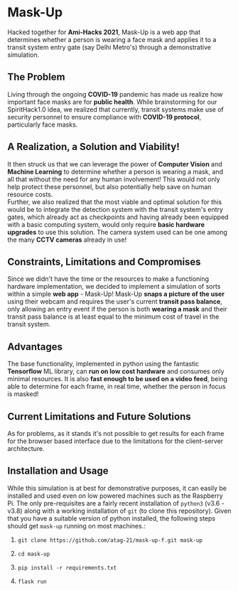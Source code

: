 # Mask-Up

Hacked together for **Ami-Hacks 2021**, Mask-Up is a web app that determines whether a person is wearing a face mask and applies it to a transit system entry gate (say Delhi Metro's) through a demonstrative simulation. 

## The Problem
Living through the ongoing **COVID-19** pandemic has made us realize how important face masks are for **public health**. While brainstorming for our SpiritHack1.0 idea, we realized that currently, transit systems make use of security personnel to ensure compliance with **COVID-19 protocol**, particularly face masks.

## A Realization, a Solution and Viability!
It then struck us that we can leverage the power of **Computer Vision** and **Machine Learning** to determine whether a person is wearing a mask, and all that without the need for any human involvement! This would not only help protect these personnel, but also potentially help save on human resource costs.  
Further, we also realized that the most viable and optimal solution for this would be to integrate the detection system with the transit system's entry gates, which already act as checkpoints and having already been equipped with a basic computing system, would only require **basic hardware upgrades** to use this solution. The camera system used can be one among the many **CCTV cameras** already in use!

## Constraints, Limitations and Compromises
Since we didn't have the time or the resources to make a functioning hardware implementation, we decided to implement a simulation of sorts within a simple **web app** - Mask-Up! 
Mask-Up **snaps a picture of the user** using their webcam and requires the user's current **transit pass balance**, only allowing an entry event if the person is both **wearing a mask** and their transit pass balance is at least equal to the minimum cost of travel in the transit system. 

## Advantages
The base functionality, implemented in python using the fantastic **Tensorflow** ML library, can **run on low cost hardware** and consumes only minimal resources. It is also **fast enough to be used on a video feed**, being able to determine for each frame, in real time, whether the person in focus is masked!

## Current Limitations and Future Solutions
As for problems, as it stands it's not possible to get results for each frame for the browser based interface due to the limitations for the client-server architecture.

## Installation and Usage
While this simulation is at best for demonstrative purposes, it can easily be installed and used even on low powered machines such as the Raspberry Pi. 
The only pre-requisites are a fairly recent installation of `python3` (v3.6 - v3.8) along with a working installation of `git` (to clone this repository). Given that you have a suitable version of python installed, the following steps should get `mask-up` running on most machines.:

1. `git clone https://github.com/atag-21/mask-up-f.git mask-up`

2. `cd mask-up`

3. `pip install -r requirements.txt`

4. `flask run`  
